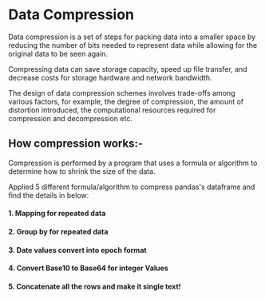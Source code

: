 # Data Compression

Data compression is a set of steps for packing data into a smaller space by reducing the number of bits needed to represent data while allowing for the original data to be seen again.

Compressing data can save storage capacity, speed up file transfer, and decrease costs for storage hardware and network bandwidth.

The design of data compression schemes involves trade-offs among various factors, for example, the degree of compression, the amount of distortion introduced, the computational resources required for compression and decompression etc.

## How compression works:-

Compression is performed by a program that uses a formula or algorithm to determine how to shrink the size of the data.

Applied 5 different formula/algorithm to compress pandas's dataframe and find the details in below:

#### 1. Mapping for repeated data

#### 2. Group by for repeated data

#### 3. Date values convert into epoch format

#### 4. Convert Base10 to Base64 for integer Values

#### 5. Concatenate all the rows and make it single text!
